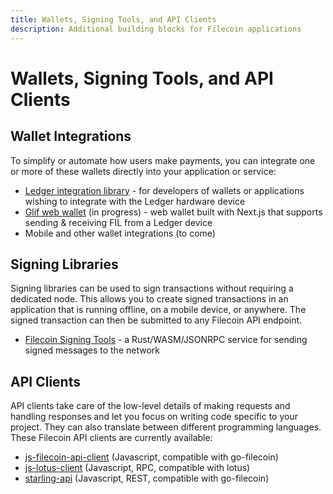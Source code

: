 ```yaml
---
title: Wallets, Signing Tools, and API Clients
description: Additional building blocks for Filecoin applications
---
```


# Wallets, Signing Tools, and API Clients

## Wallet Integrations

To simplify or automate how users make payments, you can integrate one or more of these wallets directly into your application or service:

- [Ledger integration library](https://github.com/Zondax/ledger-filecoin/) - for developers of wallets or applications wishing to integrate with the Ledger hardware device
- [Glif web wallet](https://github.com/openworklabs/filecoin-web-wallet) (in progress) - web wallet built with Next.js that supports sending & receiving FIL from a Ledger device
- Mobile and other wallet integrations (to come)


## Signing Libraries

Signing libraries can be used to sign transactions without requiring a dedicated node. This allows you to create signed transactions in an application that is running offline, on a mobile device, or anywhere. The signed transaction can then be submitted to any Filecoin API endpoint.

- [Filecoin Signing Tools](https://github.com/zondax/filecoin-rs) - a Rust/WASM/JSONRPC service for sending signed messages to the network

## API Clients

API clients take care of the low-level details of making requests and handling responses and let you focus on writing code specific to your project. They can also translate between different programming languages. These Filecoin API clients are currently available:

- [js-filecoin-api-client](https://github.com/filecoin-shipyard/js-filecoin-api-client) (Javascript, compatible with go-filecoin)
- [js-lotus-client](https://github.com/filecoin-shipyard/js-lotus-client) (Javascript, RPC, compatible with lotus)
- [starling-api](https://github.com/smalldata-industries/starling-api) (Javascript, REST, compatible with go-filecoin)
